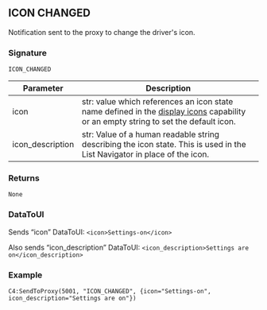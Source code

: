 ## ICON CHANGED

Notification sent to the proxy to change the driver's icon.


### Signature

`ICON_CHANGED`


| Parameter | Description |
| --- | --- |
| icon | str:  value which references an icon state name defined in the [display icons][1] capability or an empty string to set the default icon. |
| icon\_description | str: Value of a human readable string describing the icon state. This is used in the List Navigator in place of the icon. |


### Returns

`None`


### DataToUI

Sends “icon” DataToUI: `<icon>Settings-on</icon>`

Also sends “icon\_description” DataToUI: `<icon_description>Settings are on</icon_description>`


### Example

`C4:SendToProxy(5001, "ICON_CHANGED", {icon="Settings-on", icon_description="Settings are on"})`




[1]:	https://snap-one.github.io/docs-driverworks-proxyprotocol/#ui-button-proxy-capabilities